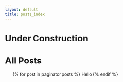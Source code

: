 ```yaml
---
layout: default
title: posts_index
---
```


# Under Construction

<div class="all_posts" id="posts">
  <h1 class="pageTitle">All Posts</h1>
  <ul>
    {% for post in paginator.posts %}
      Hello
    {% endif %}
  </div>
</div>

 
